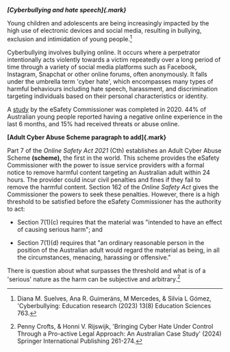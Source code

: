 ***[Cyberbullying and hate speech]{.mark}***

Young children and adolescents are being increasingly impacted by the
high use of electronic devices and social media, resulting in bullying,
exclusion and intimidation of young people.[^1]

Cyberbullying involves bullying online. It occurs where a perpetrator
intentionally acts violently towards a victim repeatedly over a long
period of time through a variety of social media platforms such as
Facebook, Instagram, Snapchat or other online forums, often anonymously.
It falls under the umbrella term 'cyber hate', which encompasses many
types of harmful behaviours including hate speech, harassment, and
discrimination targeting individuals based on their personal
characteristics or identity.

A
[study](https://www.esafety.gov.au/research/digital-lives-of-aussie-teens)
by the eSafety Commissioner was completed in 2020. 44% of Australian
young people reported having a negative online experience in the last 6
months, and 15% had received threats or abuse online.

**[Adult Cyber Abuse Scheme paragraph to add]{.mark}**

Part 7 of the *Online Safety Act 2021* (Cth) establishes an Adult Cyber
Abuse Scheme **(scheme),** the first in the world. This scheme provides
the eSafety Commissioner with the power to issue service providers with
a formal notice to remove harmful content targeting an Australian adult
within 24 hours. The provider could incur civil penalties and fines if
they fail to remove the harmful content. Section 162 of the *Online
Safety Act* gives the Commissioner the powers to seek these penalties.
However, there is a high threshold to be satisfied before the eSafety
Commissioner has the authority to act:

-   Section 7(1)(c) requires that the material was "intended to have an
    effect of causing serious harm"; and

-   Section 7(1)(d) requires that "an ordinary reasonable person in the
    position of the Australian adult would regard the material as being,
    in all the circumstances, menacing, harassing or offensive."

There is question about what surpasses the threshold and what is of a
'serious' nature as the harm can be subjective and arbitrary.[^2]

[^1]: Diana M. Suelves, Ana R. Guimeráns, M Mercedes, & Silvia L Gómez,
    'Cyberbullying: Education research (2023) 13(8) Education Sciences
    763.

[^2]: Penny Crofts, & Honni V. Rijswijk, 'Bringing Cyber Hate Under
    Control Through a Pro-active Legal Approach: An Australian Case
    Study' (2024) Springer International Publishing 261-274.
